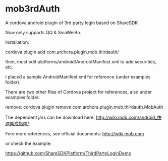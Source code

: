 # mob3rdAuth
A cordova android plugin of 3rd party login based on ShareSDK

Now only supports QQ & SinaWeiBo.

Installation:

cordova plugin add com.archcra.plugin.mob.thirdauth/

then, must edit platforms/android/AndroidManifest.xml to add securities, etc.

I placed a sample AndroidManifest.xml for reference (under examples folder).

There are two other files of Cordova project for references, also under examples folder.

remove: 
cordova plugin remove com.archcra.plugin.mob.thirdauth.MobAuth


The dependent jars can be download here: http://wiki.mob.com/android_快速集成指南/

Fore more references, see official documents: http://wiki.mob.com

or check the example:

https://github.com/ShareSDKPlatform/ThirdPartyLoginDemo

